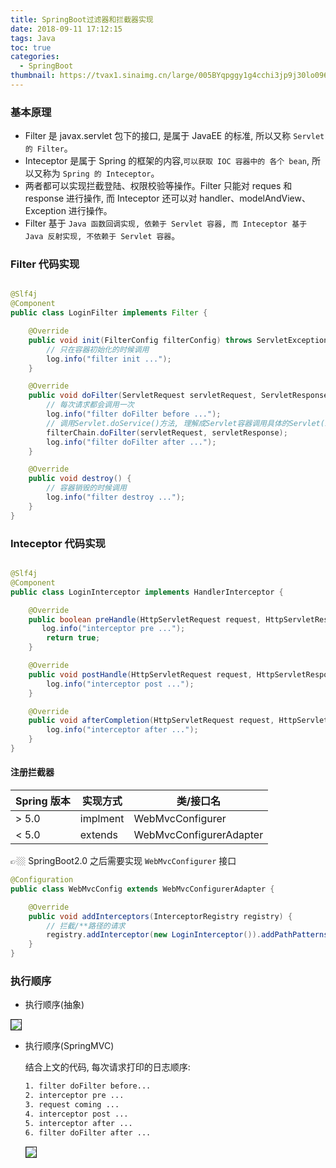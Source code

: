 ```yaml
---
title: SpringBoot过滤器和拦截器实现
date: 2018-09-11 17:12:15
tags: Java
toc: true
categories:
  - SpringBoot
thumbnail: https://tvax1.sinaimg.cn/large/005BYqpggy1g4cchi3jp9j30lo096mxc.jpg
---
```


### 基本原理

- Filter 是 javax.servlet 包下的接口, 是属于 JavaEE 的标准, 所以又称 `Servlet 的 Filter`。
- Inteceptor 是属于 Spring 的框架的内容,`可以获取 IOC 容器中的 各个 bean`, 所以又称为 `Spring 的 Inteceptor`。
- 两者都可以实现拦截登陆、权限校验等操作。Filter 只能对 reques 和 response 进行操作, 而 Inteceptor 还可以对 handler、modelAndView、Exception 进行操作。
- Filter 基于 `Java 函数回调实现, 依赖于 Servlet 容器, 而 Inteceptor 基于 Java 反射实现, 不依赖于 Servlet 容器`。
<!-- more -->
### Filter 代码实现

```java

@Slf4j
@Component
public class LoginFilter implements Filter {

    @Override
    public void init(FilterConfig filterConfig) throws ServletException {
        // 只在容器初始化的时候调用
        log.info("filter init ...");
    }

    @Override
    public void doFilter(ServletRequest servletRequest, ServletResponse servletResponse, FilterChain filterChain) throws IOException, ServletException {
        // 每次请求都会调用一次
        log.info("filter doFilter before ...");
        // 调用Servlet.doService()方法, 理解成Servlet容器调用具体的Servlet(Inteceptor在其中)
        filterChain.doFilter(servletRequest, servletResponse);
        log.info("filter doFilter after ...");
    }

    @Override
    public void destroy() {
        // 容器销毁的时候调用
        log.info("filter destroy ...");
    }
}
```

### Inteceptor 代码实现

```java

@Slf4j
@Component
public class LoginInterceptor implements HandlerInterceptor {

    @Override
    public boolean preHandle(HttpServletRequest request, HttpServletResponse response, Object handler) throws Exception {
       log.info("interceptor pre ...");
        return true;
    }

    @Override
    public void postHandle(HttpServletRequest request, HttpServletResponse response, Object handler, ModelAndView modelAndView) throws Exception {
        log.info("interceptor post ...");
    }

    @Override
    public void afterCompletion(HttpServletRequest request, HttpServletResponse response, Object handler, Exception ex) throws Exception {
        log.info("interceptor after ...");
    }
}

```

#### 注册拦截器

| Spring 版本 | 实现方式 | 类/接口名               |
| ----------- | -------- | ----------------------- |
| > 5.0       | implment | WebMvcConfigurer        |
| < 5.0       | extends  | WebMvcConfigurerAdapter |

👉🏼 SpringBoot2.0 之后需要实现 `WebMvcConfigurer` 接口

```java
@Configuration
public class WebMvcConfig extends WebMvcConfigurerAdapter {

    @Override
    public void addInterceptors(InterceptorRegistry registry) {
        // 拦截/**路径的请求
        registry.addInterceptor(new LoginInterceptor()).addPathPatterns("/**");
    }
}
```

### 执行顺序

- 执行顺序(抽象)

 <img border="1" src="https://ae01.alicdn.com/kf/H796addf0992d465b80f4408405bcbf63n.jpg">

- 执行顺序(SpringMVC)

  结合上文的代码, 每次请求打印的日志顺序:

  ```bash
  1. filter doFilter before...
  2. interceptor pre ...
  3. request coming ...
  4. interceptor post ...
  5. interceptor after ...
  6. filter doFilter after ...
  ```

  <img src="https://ae01.alicdn.com/kf/H4e583638e0934a68b4816c1f335616fec.jpg" border="1">
